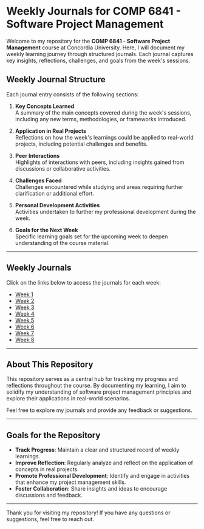 # Weekly Journals for COMP 6841 - Software Project Management

Welcome to my repository for the **COMP 6841 - Software Project Management** course at Concordia University. Here, I will document my weekly learning journey through structured journals. Each journal captures key insights, reflections, challenges, and goals from the week's sessions.

## Weekly Journal Structure

Each journal entry consists of the following sections:

1. **Key Concepts Learned**  
   A summary of the main concepts covered during the week's sessions, including any new terms, methodologies, or frameworks introduced.

2. **Application in Real Projects**  
   Reflections on how the week's learnings could be applied to real-world projects, including potential challenges and benefits.

3. **Peer Interactions**  
   Highlights of interactions with peers, including insights gained from discussions or collaborative activities.

4. **Challenges Faced**  
   Challenges encountered while studying and areas requiring further clarification or additional effort.

5. **Personal Development Activities**  
   Activities undertaken to further my professional development during the week.

6. **Goals for the Next Week**  
   Specific learning goals set for the upcoming week to deepen understanding of the course material.

---

## Weekly Journals

Click on the links below to access the journals for each week:

- [Week 1](src/journals/40305298_MustafaKaya_LearningJournal_1.pdf)
- [Week 2](src/journals/40305298_MustafaKaya_LearningJournal_2.pdf)
- [Week 3](src/journals/40305298_MustafaKaya_LearningJournal_3.pdf)
- [Week 4](src/journals/40305298_MustafaKaya_LearningJournal_4.pdf)
- [Week 5](src/journals/40305298_MustafaKaya_FinalReflection.pdf)
- [Week 6](week6.docx)
- [Week 7](week7.docx)
- [Week 8](week8.docx)

---

## About This Repository

This repository serves as a central hub for tracking my progress and reflections throughout the course. By documenting my learning, I aim to solidify my understanding of software project management principles and explore their applications in real-world scenarios.

Feel free to explore my journals and provide any feedback or suggestions. 

---

## Goals for the Repository

- **Track Progress**: Maintain a clear and structured record of weekly learnings.
- **Improve Reflection**: Regularly analyze and reflect on the application of concepts in real projects.
- **Promote Professional Development**: Identify and engage in activities that enhance my project management skills.
- **Foster Collaboration**: Share insights and ideas to encourage discussions and feedback.

---

Thank you for visiting my repository! If you have any questions or suggestions, feel free to reach out.
